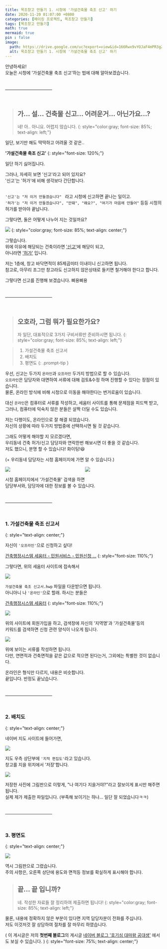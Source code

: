 ```yaml
---
title: 목조창고 만들기 1. 시청에 '가설건축물 축조 신고' 하기
date: 2020-11-20 01:07:00 +0800
categories: [메이킹 프로젝트, 목조창고 만들기]
tags: [목조창고 만들기]
math: true
mermaid: true
pin : false
image:
  path: https://drive.google.com/uc?export=view&id=166Rwx9vYOJaF4mPR3gZ197y9rc_U32qB
  alt: 목조창고 만들기 1. 시청에 '가설건축물 축조 신고' 하기
---
```


안녕하세요!  
오늘은 시청에 '가설건축물 축조 신고'하는 법에 대해 알아보겠습니다.  

<!-- 중간 바 -->
<br>
<hr style="width: 30%">
<br>

<!-- 소제목 -->
> ## 가... 설... 건축물 신고... 어려운거... 아닌가요...?
> 네! 아.. 아니요. 어렵지 않습니다.
> {: style="color:gray; font-size: 85%; text-align: left;"}

일단, 보기만 해도 딱딱하고 어려울 것 같은..

<b>'가설건축물 축조 신고'</b>
{: style="font-size: 120%;"}

일단 하기 싫어집니다.

그러나, 자세히 보면 '신고'라고 되어 있지요?  
'신고'는 '허가'에 비해 생각보다 간단합니다.  
​

```'신고'는 "저 이거 만들겠습니다" ``` 라고 시청에 신고하면 끝나는 일이고.  
```'허가'는 "저 이거 만들겠습니다", "안돼", "왜요?", "여기가 마음에 안들어"``` 등등 시청의 허가를 받아야 끝납니다.  

그렇다면, 둘은 어떻게 나누어 지는 것일까요?

<!-- 이미지 -->
<img src="https://drive.google.com/uc?export=view&id=167lZbLAfnq4hd_O0zYyJqj7z5PyPfTNy">
{: style="color:gray; font-size: 85%; text-align: center;"}

그렇습니다.  
위에 이유에 해당되는 건축이라면 <u>'신고'</u>에 해당이 되고,  
아니라면 <u>'허가'</u> 입니다.

저는 1층에, 창고 바닥면적이 85제곱미터 이내이니 신고하면 됩니다.  
참고로, 아무리 조그만 창고라도 신고하지 않은상태로 들키면 철거해야 한다고 합니다.  

그렇다면 신고를 진행해 보겠습니다. 삐용삐용

<!-- 중간 바 -->
<br>
<hr style="width: 30%">
<br>


<!-- 소제목 -->
> ## 오호라, 그럼 뭐가 필요한가요?
> 자 일단, 대표적으로 3가지 구비서류만 준비하시면 됩니다.
> {: style="color:gray; font-size: 85%; text-align: left;"}  

<!-- 팁 callout tip, info, warning, danger -->
> 1. 가설건축물 축조 신고서
> 2. 배치도
> 3. 평면도
{: .prompt-tip }

우선, 신고는 두가지 ```온라인```과 ```오프라인``` 두가지 방법으로 할 수 있습니다.  
```오프라인```은 담당자와 대면하여 서류에 대해 검토&수정 하며 진행할 수 있다는 장점이 있습니다.  
물론, 온라인 방식에 비해 시청으로 이동을 해야한다는 번거로움이 있습니다.  

대신 ```온라인```은 컴퓨터로 서류를 작성하고, 세움터 사이트를 통해 문제점을 피드백 받고,  
그러나, 컴퓨터에 익숙치 않은 분들은 살짝 더딜 수도 있습니다.  

저는 다행이도, 온라인으로 잘 해결 되었습니다.  
자신의 상황에 따라 두가지 방법중에 선택하시면 될 것 같습니다.   

그래도 어떻게 해야할 지 모르겠다면,  
우리동네 건축 허가/신고 담당자와 연락한번 해보시면 더 좋을 것 같습니다.  
저도 했으니, 분명 할 수 있습니다! 화이팅!😆  

(+ 우리동네 담당자는 시청 홈페이지에 가면 알 수 있습니다.)

<!-- 이미지 2장 콜라주 -->
<div style="width: 49%; height: auto; float:left;">
  <img src="https://drive.google.com/uc?export=view&id=16DLwp6SKWfppZri0M_eQeFVT4LJT7T87">
</div>
<div style="width: 49%; height: auto; float:right;">
  <img src="https://drive.google.com/uc?export=view&id=16Ec9YTTw99SlQjX532bqcczNdG0ORSPR">
</div><div style="clear:both;"></div>

시청 홈페이지에서 '가설건축물' 검색을 하면  
담당부서와, 담당자에 대한 정보를 볼 수 있습니다.

<!-- 중간 바 -->
<br>
<hr style="width: 30%">
<br>

### 1. 가설건축물 축조 신고서
{: style="text-align: center;"}

자신이 ```'오프라인'```으로 신청하고 싶다!

<a href="https://www.eais.go.kr/moct/awp/ada08/AWPADA08L02">건축행정시스템 세움터 - 민원서비스 - 민원신청 ...</a>
{: style="font-size: 110%;"}

그렇다면, 위의 세움터 사이트에 접속해서 

<!-- 이미지 -->
<img src="https://drive.google.com/uc?export=view&id=16FX5q69XHDeH-oEYDQy4dkNKRbaap27e">

```가설건축물 축조 신고서.hwp``` 파일을 다운받으면 됩니다.  
​
아니아니 나 ```'온라인'```으로 할래. 하시는 분들은

<a href="https://www.eais.go.kr/">건축행정시스템 세움터</a>
{: style="font-size: 110%;"}

<!-- 이미지 -->
<img src="https://drive.google.com/uc?export=view&id=16FyA6elWkRUpf0jzRftPH_4XdWB_3kVl">

위의 사이트에 회원가입을 하고, 검색창에 자신의 '지역명'과 '가설건축물'등의  
키워드를 검색하면 신청 관련 양식이 나오게 됩니다.

<!-- 이미지 -->
<img src="https://drive.google.com/uc?export=view&id=16IxwKjnuGI-1eoqnpWVlVXVrg3ocHc9C">

위에 보이는 서류를 작성하면 됩니다.  
다만, 연면적과 건축면적을 같은 값으로 적으면 된다는거, 그외에는 특별한 것이 없습니다.  

온라인은 형식만 다르지, 내용은 비슷합니다.  
끝입니다. 반정도 끝났습니다.

<!-- 중간 바 -->
<br>
<hr style="width: 30%">
<br>

### 2. 배치도
{: style="text-align: center;"}

네이버 지도 사이트에 들어가면,  

<!-- 이미지 -->
<img src="https://drive.google.com/uc?export=view&id=16PxOKJ9St9wtTeMTqEPjz1y9k4yW-O6-">

지도 우측 상단부에 ```'지적 편집도'```라고 있습니다.  
창고를 지을 위치에서 '저장'합니다.

<!-- 이미지 -->
<img src="https://drive.google.com/uc?export=view&id=16RjXl-TEeVE_pWI5gzLT7GeICGUzAuV8">

저장한 사진에 그림판으로 이렇게, "나 여기다 지을거야?"라고 잘보이게 표시만 해주면 됩니다.  
실제 제가 제출한 파일입니다. (부족해 보이기는 하나... 일단 잘 되었습니다ㅋㅋ)  

<!-- 중간 바 -->
<br>
<hr style="width: 30%">
<br>

### 3. 평면도
{: style="text-align: center;"}

<!-- 이미지 -->
<img src="https://drive.google.com/uc?export=view&id=16T913ihnUf5ruia9PmIs4xvShv7JpgEk">


역시 그림판으로 그렸습니다.  
주의 사항은, 오른쪽 상단에 용도와 면적등 정보를 확실하게 표시해야 합니다.  

<!-- 소제목 -->
> ## 끝... 끝 입니까?
> 네. 작성한 자료들 잘 정리하여 제출하면 됩니다!
> {: style="color:gray; font-size: 85%; text-align: left;"}

물론, 내용에 정확하지 않은 부분이 있다면 지역 담당자분이 전화를 주십니다.  
저도 이것저것 잘 상담하여 절차를 잘 마무리 하였습니다.  

( 이 게시글은 저의 <b>첫번째 블로그</b>의 게시글 <a href="https://blog.naver.com/maker_kiku">네이버 블로그 '호기심 대마왕 공대생'</a> 에서도 보실 수 있습니다. )
{: style="font-size: 75%; text-align: center;"}